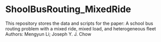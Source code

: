 # ShoolBusRouting_MixedRide
This repository stores the data and scripts for the paper: A school bus routing problem with a mixed ride, mixed load, and heterogeneous fleet
Authors: Mengyun Li; Joseph Y. J. Chow
